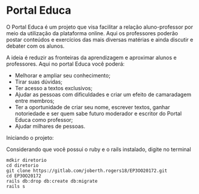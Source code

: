 # Portal Educa

O Portal Educa é um projeto que visa facilitar a relação aluno-professor por meio da utilização da plataforma online. Aqui os professores poderão postar conteúdos e exercícios das mais diversas matérias e ainda discutir e debater com os alunos.

A ideia é reduzir as fronteiras da aprendizagem e aproximar alunos e professores. Aqui no portal Educa você poderá:

* Melhorar e ampliar seu conhecimento;
* Tirar suas dúvidas;
* Ter acesso a textos exclusivos;
* Ajudar as pessoas com dificuldades e criar um efeito de camaradagem entre membros;
* Ter a oportunidade de criar seu nome, escrever textos, ganhar notoriedade e ser quem sabe futuro moderador e escritor do Portal Educa como professor;
* Ajudar milhares de pessoas.

Iniciando o projeto:

Considerando que você possui o ruby e o rails instalado, digite no terminal

```
mdkir diretorio
cd diretorio
git clone https://gitlab.com/joberth.rogers18/EP3OO20172.git
cd EP3OO20172
rails db:drop db:create db:migrate
rails s
```

